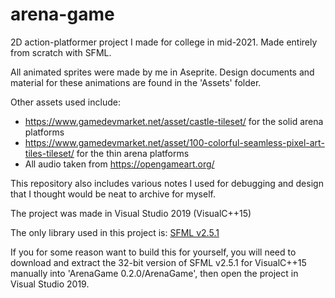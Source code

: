 # arena-game
2D action-platformer project I made for college in mid-2021. Made entirely from scratch with SFML.

All animated sprites were made by me in Aseprite.
Design documents and material for these animations are found in the 'Assets' folder.

Other assets used include:
- https://www.gamedevmarket.net/asset/castle-tileset/ for the solid arena platforms
- https://www.gamedevmarket.net/asset/100-colorful-seamless-pixel-art-tiles-tileset/ for the thin arena platforms
- All audio taken from https://opengameart.org/

This repository also includes various notes I used for debugging and design that I thought would be neat to archive for myself.

The project was made in Visual Studio 2019 (VisualC++15)

The only library used in this project is:
[SFML v2.5.1](https://www.sfml-dev.org/index.php)

If you for some reason want to build this for yourself, you will need to download and extract the 32-bit version of SFML v2.5.1 for VisualC++15 manually into 'ArenaGame 0.2.0/ArenaGame', then open the project in Visual Studio 2019.
